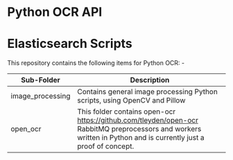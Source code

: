 
# Python OCR API


# Elasticsearch Scripts

This repository contains the following items for Python OCR: -

|Sub-Folder|Description|
|---|---|
|image_processing|Contains general image processing Python scripts, using OpenCV and Pillow|
|open_ocr|This folder contains open-ocr <https://github.com/tleyden/open-ocr> RabbitMQ preprocessors and workers written in Python and is currently just a proof of concept.|

